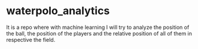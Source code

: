 # waterpolo_analytics
It is a repo where with machine learning I will try to analyze the position of the ball, the position of the players and the relative position of all of them in respective the field.
